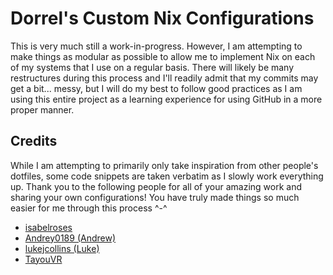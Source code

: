 # Dorrel's Custom Nix Configurations

This is very much still a work-in-progress. However, I am attempting to make things as modular as possible to allow me to implement Nix on each of my systems that I use on a regular basis. There will likely be many restructures during this process and I'll readily admit that my commits may get a bit... messy, but I will do my best to follow good practices as I am using this entire project as a learning experience for using GitHub in a more proper manner.

## Credits
While I am attempting to primarily only take inspiration from other people's dotfiles, some code snippets are taken verbatim as I slowly work everything up. Thank you to the following people for all of your amazing work and sharing your own configurations! You have truly made things so much easier for me through this process ^-^

- [isabelroses](https://github.com/isabelroses)
- [Andrey0189 (Andrew)](https://github.com/Andrey0189)
- [lukejcollins (Luke)](https://github.com/lukejcollins)
- [TayouVR](https://github.com/TayouVR)